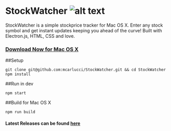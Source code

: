 # StockWatcher ![alt text](http://s21.postimg.org/4ay6xt9pz/Logomakr_4_GLSRg.png "StockWatcher")

StockWatcher is a simple stockprice tracker for Mac OS X. Enter any stock symbol and get instant updates keeping you ahead of the curve! Built with Electron.js, HTML, CSS and love.

### [Download Now for Mac OS X](https://github.com/mcarlucci/StockWatcher/releases/download/v1.0.0/StockWatcher.app.zip)

##Setup
```
git clone git@github.com:mcarlucci/StockWatcher.git && cd StockWatcher
npm install
```

##Run in dev
```
npm start
```

##Build for Mac OS X
```
npm run build
```

#### Latest Releases can be found [here](https://github.com/mcarlucci/StockWatcher/releases/)


